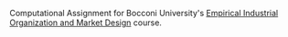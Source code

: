 Computational Assignment for Bocconi University's [Empirical Industrial Organization and Market Design](http://didattica.unibocconi.eu/ts/tsn_anteprima.php?cod_ins=20629&anno=2019&IdPag=5066) course.
